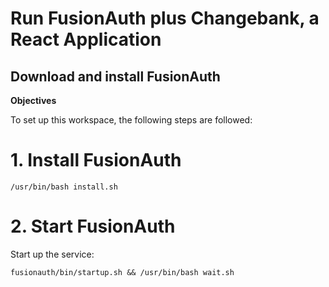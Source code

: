 # Run FusionAuth plus Changebank, a React Application<br></span>

## Download and install FusionAuth

**Objectives**

To set up this workspace, the following steps are followed:

# 1. Install FusionAuth

```
/usr/bin/bash install.sh
```

# 2. Start FusionAuth

Start up the service:

```
fusionauth/bin/startup.sh && /usr/bin/bash wait.sh
```


